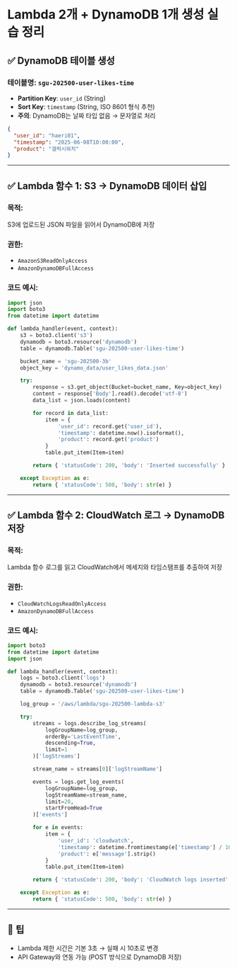 # Lambda 2개 + DynamoDB 1개 생성 실습 정리

## ✅ DynamoDB 테이블 생성

### 테이블명: `sgu-202500-user-likes-time`

- **Partition Key**: `user_id` (String)
- **Sort Key**: `timestamp` (String, ISO 8601 형식 추천)
- **주의**: DynamoDB는 날짜 타입 없음 → 문자열로 처리

```json
{
  "user_id": "haeri01",
  "timestamp": "2025-06-08T10:00:00",
  "product": "갤럭시워치"
}
```

---

## ✅ Lambda 함수 1: S3 → DynamoDB 데이터 삽입

### 목적:
S3에 업로드된 JSON 파일을 읽어서 DynamoDB에 저장

### 권한:
- `AmazonS3ReadOnlyAccess`
- `AmazonDynamoDBFullAccess`

### 코드 예시:

```python
import json
import boto3
from datetime import datetime

def lambda_handler(event, context):
    s3 = boto3.client('s3')
    dynamodb = boto3.resource('dynamodb')
    table = dynamodb.Table('sgu-202500-user-likes-time')

    bucket_name = 'sgu-202500-3b'
    object_key = 'dynamo_data/user_likes_data.json'

    try:
        response = s3.get_object(Bucket=bucket_name, Key=object_key)
        content = response['Body'].read().decode('utf-8')
        data_list = json.loads(content)

        for record in data_list:
            item = {
                'user_id': record.get('user_id'),
                'timestamp': datetime.now().isoformat(),
                'product': record.get('product')
            }
            table.put_item(Item=item)

        return { 'statusCode': 200, 'body': 'Inserted successfully' }

    except Exception as e:
        return { 'statusCode': 500, 'body': str(e) }
```

---

## ✅ Lambda 함수 2: CloudWatch 로그 → DynamoDB 저장

### 목적:
Lambda 함수 로그를 읽고 CloudWatch에서 메세지와 타임스탬프를 추출하여 저장

### 권한:
- `CloudWatchLogsReadOnlyAccess`
- `AmazonDynamoDBFullAccess`

### 코드 예시:

```python
import boto3
from datetime import datetime
import json

def lambda_handler(event, context):
    logs = boto3.client('logs')
    dynamodb = boto3.resource('dynamodb')
    table = dynamodb.Table('sgu-202500-user-likes-time')

    log_group = '/aws/lambda/sgu-202500-lambda-s3'

    try:
        streams = logs.describe_log_streams(
            logGroupName=log_group,
            orderBy='LastEventTime',
            descending=True,
            limit=1
        )['logStreams']

        stream_name = streams[0]['logStreamName']

        events = logs.get_log_events(
            logGroupName=log_group,
            logStreamName=stream_name,
            limit=20,
            startFromHead=True
        )['events']

        for e in events:
            item = {
                'user_id': 'cloudwatch',
                'timestamp': datetime.fromtimestamp(e['timestamp'] / 1000).isoformat(),
                'product': e['message'].strip()
            }
            table.put_item(Item=item)

        return { 'statusCode': 200, 'body': 'CloudWatch logs inserted' }

    except Exception as e:
        return { 'statusCode': 500, 'body': str(e) }
```

---

## 📌 팁
- Lambda 제한 시간은 기본 3초 → 실패 시 10초로 변경
- API Gateway와 연동 가능 (POST 방식으로 DynamoDB 저장)
